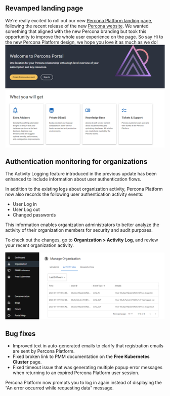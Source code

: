 ## Revamped landing page
We're really excited to roll out our new [Percona Platform landing page](https://portal.percona.com), following the recent release of the new [Percona website](https://www.percona.com).
We wanted something that aligned with the new Percona branding but took this opportunity to improve the whole user experience on the page.
So say Hi to the new Percona Platform design, we hope you love it as much as we do!
![User Profile page](../images/new_landing_page.png)

## Authentication monitoring for organizations

The Activity Logging feature introduced in the previous update has been enhanced to include information about user authentication flows.

In addition to the existing logs about organization activity, Percona Platform now also records the following user authentication activity events:

- User Log in
- User Log out
- Changed passwords

This information enables organization administrators to better analyze the activity of their organization members for security and audit purposes.

To check out the changes, go to **Organization > Activity Log**, and review your recent organization activity. 

![Activity Logging](../images/activity_loggingfeb.png)

## Bug fixes

- Improved text in auto-generated emails to clarify that registration emails are sent by Percona Platform.
- Fixed broken link to PMM documentation on the **Free Kubernetes Cluster** page.
- Fixed timeout issue that was generating multiple popup error messages when returning to an expired Percona Platform user session.
  
Percona Platform now prompts you to log in again instead of displaying the “An error occurred while requesting data” message.

